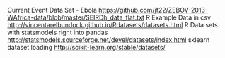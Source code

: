 



Current Event Data Set - Ebola		https://github.com/jf22/ZEBOV-2013-WAfrica-data/blob/master/SEIRDh_data_flat.txt
R Example Data in csv		http://vincentarelbundock.github.io/Rdatasets/datasets.html
R Data sets with statsmodels right into pandas		http://statsmodels.sourceforge.net/devel/datasets/index.html
sklearn dataset loading		http://scikit-learn.org/stable/datasets/